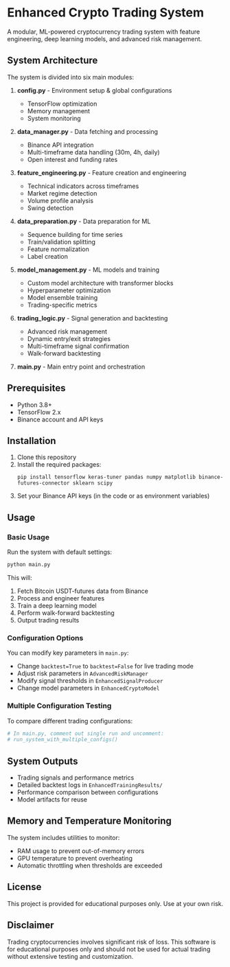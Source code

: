 # Enhanced Crypto Trading System

A modular, ML-powered cryptocurrency trading system with feature engineering, deep learning models, and advanced risk management.

## System Architecture

The system is divided into six main modules:

1. **config.py** - Environment setup & global configurations
   - TensorFlow optimization
   - Memory management
   - System monitoring

2. **data_manager.py** - Data fetching and processing
   - Binance API integration
   - Multi-timeframe data handling (30m, 4h, daily)
   - Open interest and funding rates

3. **feature_engineering.py** - Feature creation and engineering
   - Technical indicators across timeframes
   - Market regime detection
   - Volume profile analysis
   - Swing detection

4. **data_preparation.py** - Data preparation for ML
   - Sequence building for time series
   - Train/validation splitting
   - Feature normalization
   - Label creation

5. **model_management.py** - ML models and training
   - Custom model architecture with transformer blocks
   - Hyperparameter optimization
   - Model ensemble training
   - Trading-specific metrics

6. **trading_logic.py** - Signal generation and backtesting
   - Advanced risk management
   - Dynamic entry/exit strategies
   - Multi-timeframe signal confirmation
   - Walk-forward backtesting

7. **main.py** - Main entry point and orchestration

## Prerequisites

- Python 3.8+
- TensorFlow 2.x
- Binance account and API keys

## Installation

1. Clone this repository
2. Install the required packages:
   ```
   pip install tensorflow keras-tuner pandas numpy matplotlib binance-futures-connector sklearn scipy
   ```
3. Set your Binance API keys (in the code or as environment variables)

## Usage

### Basic Usage

Run the system with default settings:

```python
python main.py
```

This will:
1. Fetch Bitcoin USDT-futures data from Binance
2. Process and engineer features
3. Train a deep learning model
4. Perform walk-forward backtesting
5. Output trading results

### Configuration Options

You can modify key parameters in `main.py`:

- Change `backtest=True` to `backtest=False` for live trading mode
- Adjust risk parameters in `AdvancedRiskManager`
- Modify signal thresholds in `EnhancedSignalProducer`
- Change model parameters in `EnhancedCryptoModel`

### Multiple Configuration Testing

To compare different trading configurations:

```python
# In main.py, comment out single run and uncomment:
# run_system_with_multiple_configs()
```

## System Outputs

- Trading signals and performance metrics
- Detailed backtest logs in `EnhancedTrainingResults/`
- Performance comparison between configurations
- Model artifacts for reuse

## Memory and Temperature Monitoring

The system includes utilities to monitor:
- RAM usage to prevent out-of-memory errors
- GPU temperature to prevent overheating
- Automatic throttling when thresholds are exceeded

## License

This project is provided for educational purposes only. Use at your own risk.

## Disclaimer

Trading cryptocurrencies involves significant risk of loss. This software is for educational purposes only and should not be used for actual trading without extensive testing and customization.